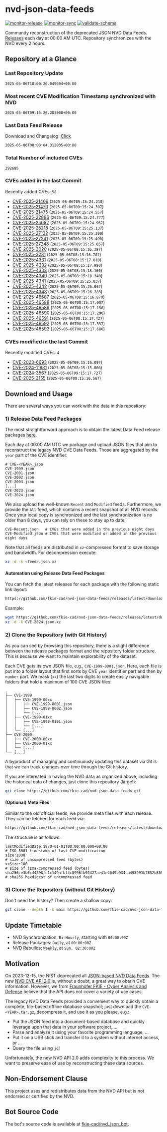 # nvd-json-data-feeds

[![monitor-release](https://github.com/fkie-cad/nvd-json-data-feeds/actions/workflows/monitor_release.yml/badge.svg)](https://github.com/fkie-cad/nvd-json-data-feeds/actions/workflows/monitor_release.yml)
[![monitor-sync](https://github.com/fkie-cad/nvd-json-data-feeds/actions/workflows/monitor_sync.yml/badge.svg)](https://github.com/fkie-cad/nvd-json-data-feeds/actions/workflows/monitor_sync.yml)
[![validate-schema](https://github.com/fkie-cad/nvd-json-data-feeds/actions/workflows/validate_schema.yml/badge.svg)](https://github.com/fkie-cad/nvd-json-data-feeds/actions/workflows/validate_schema.yml)

Community reconstruction of the deprecated JSON NVD Data Feeds.
[Releases](https://github.com/fkie-cad/nvd-json-data-feeds/releases/latest) each day at 00:00 AM UTC.
Repository synchronizes with the NVD every 2 hours.

## Repository at a Glance

### Last Repository Update

```plain
2025-05-06T10:00:20.049694+00:00
```

### Most recent CVE Modification Timestamp synchronized with NVD

```plain
2025-05-06T09:15:26.283000+00:00
```

### Last Data Feed Release

Download and Changelog: [Click](https://github.com/fkie-cad/nvd-json-data-feeds/releases/latest)

```plain
2025-05-06T00:00:04.312835+00:00
```

### Total Number of included CVEs

```plain
292695
```

### CVEs added in the last Commit

Recently added CVEs: `58`

- [CVE-2025-21469](CVE-2025/CVE-2025-214xx/CVE-2025-21469.json) (`2025-05-06T09:15:24.210`)
- [CVE-2025-21470](CVE-2025/CVE-2025-214xx/CVE-2025-21470.json) (`2025-05-06T09:15:24.397`)
- [CVE-2025-21475](CVE-2025/CVE-2025-214xx/CVE-2025-21475.json) (`2025-05-06T09:15:24.557`)
- [CVE-2025-22886](CVE-2025/CVE-2025-228xx/CVE-2025-22886.json) (`2025-05-06T09:15:24.777`)
- [CVE-2025-25052](CVE-2025/CVE-2025-250xx/CVE-2025-25052.json) (`2025-05-06T09:15:24.967`)
- [CVE-2025-25218](CVE-2025/CVE-2025-252xx/CVE-2025-25218.json) (`2025-05-06T09:15:25.137`)
- [CVE-2025-27132](CVE-2025/CVE-2025-271xx/CVE-2025-27132.json) (`2025-05-06T09:15:25.300`)
- [CVE-2025-27241](CVE-2025/CVE-2025-272xx/CVE-2025-27241.json) (`2025-05-06T09:15:25.490`)
- [CVE-2025-27248](CVE-2025/CVE-2025-272xx/CVE-2025-27248.json) (`2025-05-06T09:15:25.657`)
- [CVE-2025-3020](CVE-2025/CVE-2025-30xx/CVE-2025-3020.json) (`2025-05-06T08:15:16.397`)
- [CVE-2025-3281](CVE-2025/CVE-2025-32xx/CVE-2025-3281.json) (`2025-05-06T08:15:16.707`)
- [CVE-2025-4331](CVE-2025/CVE-2025-43xx/CVE-2025-4331.json) (`2025-05-06T08:15:17.810`)
- [CVE-2025-4332](CVE-2025/CVE-2025-43xx/CVE-2025-4332.json) (`2025-05-06T08:15:17.990`)
- [CVE-2025-4333](CVE-2025/CVE-2025-43xx/CVE-2025-4333.json) (`2025-05-06T08:15:18.160`)
- [CVE-2025-4340](CVE-2025/CVE-2025-43xx/CVE-2025-4340.json) (`2025-05-06T08:15:18.340`)
- [CVE-2025-4341](CVE-2025/CVE-2025-43xx/CVE-2025-4341.json) (`2025-05-06T09:15:25.837`)
- [CVE-2025-4342](CVE-2025/CVE-2025-43xx/CVE-2025-4342.json) (`2025-05-06T09:15:26.067`)
- [CVE-2025-4343](CVE-2025/CVE-2025-43xx/CVE-2025-4343.json) (`2025-05-06T09:15:26.283`)
- [CVE-2025-46587](CVE-2025/CVE-2025-465xx/CVE-2025-46587.json) (`2025-05-06T08:15:16.870`)
- [CVE-2025-46588](CVE-2025/CVE-2025-465xx/CVE-2025-46588.json) (`2025-05-06T08:15:17.007`)
- [CVE-2025-46589](CVE-2025/CVE-2025-465xx/CVE-2025-46589.json) (`2025-05-06T08:15:17.150`)
- [CVE-2025-46590](CVE-2025/CVE-2025-465xx/CVE-2025-46590.json) (`2025-05-06T08:15:17.290`)
- [CVE-2025-46591](CVE-2025/CVE-2025-465xx/CVE-2025-46591.json) (`2025-05-06T08:15:17.427`)
- [CVE-2025-46592](CVE-2025/CVE-2025-465xx/CVE-2025-46592.json) (`2025-05-06T08:15:17.557`)
- [CVE-2025-46593](CVE-2025/CVE-2025-465xx/CVE-2025-46593.json) (`2025-05-06T08:15:17.680`)


### CVEs modified in the last Commit

Recently modified CVEs: `4`

- [CVE-2023-6693](CVE-2023/CVE-2023-66xx/CVE-2023-6693.json) (`2025-05-06T09:15:16.097`)
- [CVE-2024-11831](CVE-2024/CVE-2024-118xx/CVE-2024-11831.json) (`2025-05-06T08:15:15.800`)
- [CVE-2024-3567](CVE-2024/CVE-2024-35xx/CVE-2024-3567.json) (`2025-05-06T09:15:17.727`)
- [CVE-2025-3155](CVE-2025/CVE-2025-31xx/CVE-2025-3155.json) (`2025-05-06T08:15:16.567`)


## Download and Usage

There are several ways you can work with the data in this repository:

### 1) Release Data Feed Packages

The most straightforward approach is to obtain the latest Data Feed release packages [here](https://github.com/fkie-cad/nvd-json-data-feeds/releases/latest).

Each day at 00:00 AM UTC we package and upload JSON files that aim to reconstruct the legacy NVD CVE Data Feeds.
Those are aggregated by the `year` part of the CVE identifier:

```
# CVE-<YEAR>.json
CVE-1999.json
CVE-2001.json
CVE-2002.json
CVE-2003.json
[...]
CVE-2023.json
CVE-2024.json
```

We also upload the well-known `Recent` and `Modified` feeds.
Furthermore, we provide the `All` feed, which contains a recent snapshot of all NVD records.
Once your local copy is synchronized and the last synchronization is no older than 8 days, you can rely on these to stay up to date:

```plain
CVE-Recent.json   # CVEs that were added in the previous eight days
CVE-Modified.json # CVEs that were modified or added in the previous eight days
```

Note that all feeds are distributed in `xz`-compressed format to save storage and bandwidth.
For decompression execute:

```sh
xz -d -k <feed>.json.xz
```

#### Automation using Release Data Feed Packages

You can fetch the latest releases for each package with the following static link layout:

```sh
https://github.com/fkie-cad/nvd-json-data-feeds/releases/latest/download/CVE-<YEAR>.json.xz
```

Example:

```sh
wget https://github.com/fkie-cad/nvd-json-data-feeds/releases/latest/download/CVE-2024.json.xz
xz -d -k CVE-2024.json.xz
```

### 2) Clone the Repository (with Git History)

As you can see by browsing this repository, there is a slight difference between the release packages format and the repository folder structure.
This is because we want to maintain explorability of the dataset.

Each CVE gets its own JSON file, e.g., `CVE-1999-0001.json`.
Here, each file is put into a folder layout that first sorts by CVE `year` identifier part and then by `number` part.
We mask (`xx`) the last two digits to create easily navigable folders that hold a maximum of 100 CVE JSON files:

```plain
.
├── CVE-1999
│   ├── CVE-1999-00xx
│   │   ├── CVE-1999-0001.json
│   │   ├── CVE-1999-0002.json
│   │   └── [...]
│   ├── CVE-1999-01xx
│   │   ├── CVE-1999-0101.json
│   │   └── [...]
│   └── [...]
├── CVE-2000
│   ├── CVE-2000-00xx
│   ├── CVE-2000-01xx
│   └── [...]
└── [...]
```

A byproduct of managing and continuously updating this dataset via Git is that we can track changes over time through the Git history.

If you are interested in having the NVD data as organized above, including the historical data of changes, just clone this repository (large!):

```sh
git clone https://github.com/fkie-cad/nvd-json-data-feeds.git
```

#### (Optional) Meta Files

Similar to the old official feeds, we provide meta files with each release. They can be fetched for each feed via:

```sh
https://github.com/fkie-cad/nvd-json-data-feeds/releases/latest/download/CVE-<YEAR>.meta
```

The structure is as follows:

```plain
lastModifiedDate:1970-01-01T00:00:00.000+00:00                          # ISO 8601 timestamp of last CVE modification
size:1000                                                               # size of uncompressed feed (bytes)
xzSize:100                                                              # size of lzma-compressed feed (bytes)
sha256:e3b0c44298fc1c149afbf4c8996fb92427ae41e4649b934ca495991b7852b855 # sha256 hexdigest of uncompressed feed
```

### 3) Clone the Repository (without Git History)

Don't need the history? Then create a shallow copy:

```sh
git clone --depth 1 -b main https://github.com/fkie-cad/nvd-json-data-feeds.git
```


## Update Timetable

* NVD Synchronization: `Bi-Hourly`, starting with `00:00:00Z`
* Release Packages: `Daily`, at `00:00:00Z`
* NVD Rebuilds: `Weekly`, at `Sun, 02:30:00Z`


## Motivation

On 2023-12-15, the NIST deprecated all [JSON-based NVD Data Feeds](https://nvd.nist.gov/vuln/data-feeds#divRetirementBanner-1).
The new [NVD CVE API 2.0](https://nvd.nist.gov/developers/vulnerabilities) is, without a doubt, a great way to obtain CVE information.
However, we from [Fraunhofer FKIE - Cyber Analysis and Defense](https://www.fkie.fraunhofer.de/en/departments/cad.html) believe that the API does not cover a variety of use cases.

The legacy NVD Data Feeds provided a convenient way to quickly obtain a complete, file-based offline database snapshot; just download the `CVE-<YEAR>.tar.gz`, decompress it, and use it as you please, e.g.:

- Put the JSON feed into a document-based database and quickly leverage upon that data in your software project, ...
- Parse and analyze it using your favorite programming language, ...
- Put it on a USB stick and transfer it to a system without internet access, or ...
- Query the file using `jq`!

Unfortunately, the new NVD API 2.0 adds complexity to this process.
We want to preserve ease of use by reconstructing these data sources.

## Non-Endorsement Clause

This project uses and redistributes data from the NVD API but is not endorsed or certified by the NVD.

## Bot Source Code

The bot's source code is available at [fkie-cad/nvd\_json\_bot](https://github.com/fkie-cad/nvd_json_bot).